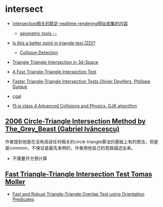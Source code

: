 # intersect

- [intersection相关的稳定-realtime rendering网址收集的内容](https://www.realtimerendering.com/intersections.html)
    - [geometric tools --](https://www.geometrictools.com/Documentation/Documentation.html)

- [ Is this a better point in triangle test (2D)? ](https://www.gamedev.net/forums/topic/295943-is-this-a-better-point-in-triangle-test-2d/)
    - [Collision Detection](https://www.jeffreythompson.org/collision-detection/table_of_contents.php)

- [Triangle Triangle Intersection in 3d-Space](https://stackoverflow.com/questions/1496215/triangle-triangle-intersection-in-3d-space)
- [A Fast Triangle-Triangle Intersection Test](https://web.stanford.edu/class/cs277/resources/papers/Moller1997b.pdf)
- [Faster Triangle-Triangle Intersection Tests Olivier Devillers, Philippe Guigue](https://inria.hal.science/file/index/docid/72100/filename/RR-4488.pdf)

- [cgal](https://github.com/cgal/cgal)

- [f5.js class 4 Advanced Collisions and Physics. GJK algorithm](https://cs.brown.edu/courses/cs195u/lectures/04_advancedCollisionsAndPhysics.pdf)

## [2006 Circle-Triangle Intersection Method by The_Grey_Beast (Gabriel Ivăncescu)](https://www.phatcode.net/articles.php?id=459)
作者提到他是在没有阅读任何相关的circle triangle算法的基础上有的想法，但是是common，不保证是最先发明的，作者用他自己的思路描述出来。
- 不需要开方预计算

## [ Fast Triangle-Triangle Intersection Test Tomas Moller](https://cis.temple.edu/~lakaemper/courses/cis350_2004/etc/moeller_triangle.pdf)

- [Fast and Robust Triangle-Triangle Overlap Test using Orientation Predicates](https://github.com/erich666/jgt-code/blob/master/Volume_08/Number_1/Guigue2003/tri_tri_intersect.c)